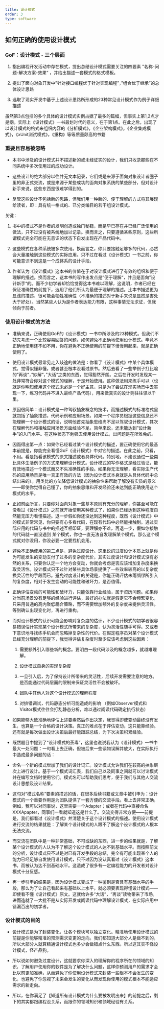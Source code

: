 ```yaml
---
title: 设计模式
order: 3
type: software
---
```


## 如何正确的使用设计模式

### GoF：设计模式 - 三个层面
1. 指出编程开发活动中存在模式，提出总结设计模式需要关注的四要素 "名称-问题-解决方案-效果“ ，并给出描述一套模式的格式模板。

1. 提出了面向对象开发中”针对接口编程优于针对实现编程”，”组合优于继承”的总体设计思路 

1. 选取了现实开发中基于上述设计思路所形成的23种常见设计模式作为例子详细描述

虽然第3点包括的多个具体的设计模式实例占据了最多的篇幅，但事实上第1,2点才是纲。实际上《设计模式》一书最划时代的意义，在于第1点。在此之后，出现了以设计模式的格式来组织内容的《分析模式》，《企业架构模式》，《企业集成模式》，《xUnit测试模式》，《重构》等等质量颇高的书籍

### 重要且容易被忽略

- 本书中涉及的设计模式并不描述新的或未经证实的设计，我们只收录那些在不同系统中多次使用过的成功设计。

- 这些设计的绝大部分以往并无文本记录，它们或是来源于面向对象设计者圈子里的非正式交流，或是来源于某些成功的面向对象系统的某些部分，但对设计新手来说，这些东西是很难学得到的。

- 尽管这些设计不包括新的思路，但我们用一种新的、便于理解的方式将其展现给读者，即：具有统一格式的、已分类编目的若干组设计模式。

关键：

1. 书中的模式不是作者的发明创造或独门秘籍，而是早已存在并已经广泛使用的做法，只不过没有被系统地加以记录。换而言之，只要遵循某些原则，这些所谓模式完全可能在无意识的状态下自发出现在产品代码中。

1. 这些模式在各种系统被多次使用。换而言之，你只要接触足够多的代码，必然会大量接触到这些模式的实际应用。只不过在看过《设计模式》一书之前，你可能意识不到这是一个成体系的设计手段。

1. 作者认为《设计模式》这本书的价值在于对设计模式进行了有效的组织和便于理解的描述。换而言之，这本书的写作出发点是”便于理解“，并且是面向”设计新手“的。而不少初学者却恰恰觉得这本书难以理解，这说明，作者已经在保证准确性的前提下，选用了他们所认为最便于理解的描述。比本书描述更为显浅的描述，很可能会牺牲准确性（不准确的描述对于新手来说是显然是害处大于好处）。当然某些人认为是作者表达能力有限，这种事情无法求证，但我倾向于前者。

### 使用设计模式的方法
- 准确来说，正确使用GoF的《设计模式》一书中所涉及的23种模式。但我们不妨先考虑一个比较容易回答的问题，如何避免不正确地使用设计模式。毕竟不正确地使用还不如不用，你在避免不正确使用的前提下慢慢用起来，就是正确使用了。

- 使用设计模式最常见走入歧途的做法是：你看了《设计模式》中某个具体模式，觉得似懂非懂，或者甚至根本没看过原书。然后去看了一些举例子打比喻的”再谈“，”妙解“，”大话“之类的东西，觉得豁然开朗。之后在开发时发现某一处非常符合你对这个模式的理解，于是开始使用。这种做法用来练手可以（也就是你明知使用这个模式未必是一个好主意，只是为了尝试在现实场景中去实现一下，练习代码并不进入最终产品代码），用来做真实的设计则往往谬以千里。

- 原因很简单：设计模式是一种驾驭抽象概念的技术，而描述模式的标准格式里就包括了抽象描述，代码示例和应用场景。如果一个程序员根据这些信息还不能理解一个设计模式的话，说明他首先抽象思维尚不足以驾驭设计模式，其次在理解代码和接触应用场景方面经验不足。简单来说，还未能达到“设计新手”的入门水平。在这种状态下勉强去使用设计模式，出问题是在所难免的。

- 因而得出第一点：如果你已经看过某个设计模式的描述，要正确使用它的最基本前提是，你能完全看懂GoF《设计模式》中对它的描述。在此之前，只看，不用。看是指看该模式的原文描述或者具体代码。特别地，不建议通过一些类比具体生活例子的方式来理解设计模式。设计模式的写作格式是经过验证，能有效地描述一个模式而又不失准确性的手段。如果你无法理解，看实际生产代码的应用场景是唯一真正有效的方法（因为设计模式本身就是从具体代码中总结出来的）。用类比的方法降低设计模式的抽象性来帮助了解没有实质的意义——即使你觉得自己懂了，你的抽象思维和开发经验还未达到能正确使用这个模式的水平。

- 正如前面所言，只要你对面向对象一些基本原则有充分的理解，你甚至可能在没看过《设计模式》之前就开始使用某种模式了，如果你已经达到这种程度自然能无压力看懂描述。退一步假如你还没达到这种程度，既然《设计模式》中的模式非常常见，你只要有心多看代码，在现有代码中必然能接触到。通过实际应用的代码与书中的描述互相印证，要理解亦不难。再退一步，假如你接触的代码就一直没遇到 某个模式，你也一直无法自发理解某个模式，那么这个模式就对你没用，你没必要一定要找机会用。

- 避免不正确使用的第二点是，避免过度设计。这里说的过度设计本质上就是你为可能发生的变动支付了过多的复杂度代价。其实过度设计和设计模式没有必然的关系，只要你认定一个地方会变动，你就会考虑是否应该增加复杂度来换取灵活性。设计模式只不过针对某些具体场景提供了一些效率较高的以复杂度换灵活性的手段而已。避免过度设计的关键是，你能正确评估未雨绸缪所引入的复杂度，相对于发生变动的可能性和破坏力，是否值得。

- 正确评估变动的可能性和破坏力，只能依靠行业经验，属于资历问题。如果你对当前场景没有足够的经验进行评估，最好的办法就是假定它不会频繁变化，只采用普通的高内聚低耦合策略，而不需要增加额外的复杂度来提供灵活性。等到确认出现变化时，再进行重构。

- 而对设计模式的认识可能会影响对复杂度的估计，不少设计模式的初学者很容易错误估计实现某个设计模式所带来的复杂度，认为灵活性随手可得。又或者下意识地寻找练手机会而忽略掉复杂性的代价。在假定程序员对某个设计模式已经充分理解的前提下，我觉得评估复杂度时至少应该考虑到这些因素：
  1. 需要额外引入哪些新的概念。要明白一段代码涉及的概念越多，就越难理解。

  1. 设计模式自身的实现复杂度

  1. 一旦引入后，为了保持设计所带来的灵活性，后续开发需要注意的地方。是否能通过代码层面的限制来保证灵活性不会被破坏。

  1. 团队中其他人对这个设计模式的理解程度

  1. 对排错调试，代码静态分析可能造成的影响 （例如Observer模式和Visitor模式往往会打乱静态分析，难以通过阅读代码确定执行状态）

- 如果能够大致准确地评估上述要素然后作出决定，我觉得即使变动最终没有发生，也算是一个合格的设计决策。真正的难点在于评估变动，这只能靠经验。还有就是每次做出设计决策后最好能跟踪总结，为下次决策积累经验。

- 既然题目中提到了“设计模式的荼毒”，这里也说说我认为《设计模式》一书中最大一处问题：一句看上去正确，但被后来一些读物误解并放大，在实际执行中造成最多问题的话：

- 命名一个新的模式增加了我们的设计词汇。设计模式允许我们在较高的抽象层次上进行设计。基于一个模式词汇表，我们自己以及同事之间就可以讨论模式并在编写文档时使用它们。模式名可以帮助我们思考，便于我们与其他人交流设计思想及设计结果。

- 这句对“模式名称”要素的描述的话，在很多后续书籍或文章中被引申为：设计模式的一个重要作用是为团队提供了一套方便的交流手段。看上去非常正确，例如，我可以对同事说，这里需要一个Adapter；或者在代码中直接命名XXXApapter，同事们一看就知道这是什么了。交流变得非常方便——前提是，我们都看过《设计模式》并清楚关于这个设计模式的描述。使用设计模式进行交流的结果就是：了解某个设计模式的人跟不了解这个设计模式的人根本无法交流。

- 而交流在团队中是一种非常基础，不可或缺的东西，进一步的结果就是，了解某个设计模式的人认为不了解这个设计模式的人达不到基础水平。而按照前文的分析，设计模式只不过是对已有开发手段的总结，完全有可能出现某个人的能力已经足够自发使用设计模式，只不过因为没认真看过《设计模式》这本书，而被认为达不到基础水平。这造成了很多有一定编程能力的开发者对设计模式十分反感。

- 再一步引申的结果是，因为设计模式变成了一种鉴别是否具有基础水平的手段，那么为了让自己看起来有基础以上水平，就必须要表现得懂设计模式——即使看不懂《设计模式》原文。这就给许多“大话”，“再谈”读物带来了市场，进而造就了一大批不是从实际开发或阅读代码中理解设计模式，在实际应用中错漏百出的初学者。

### 设计模式的目的

- 设计模式是为了封装变化，让各个模块可以独立变化。精准地使用设计模式的前提是你能够精准的预测需求变更的走向。我们都知道大部分人是做不到的，所以大部分人就算精通设计模式也多少会做错点什么东西。所以这其实不怪设计模式，怪产品狗。

- 所以说如何避免过度设计，这就要求你深入的理解你的程序所在的领域的知识，了解用户使用你的软件是为了解决什么问题，这样你预测用户的需求才会比以前更加准确，从而避免了你使用设计模式来封装一些根本不会发生的变化，也避免了你忽视了未来会发生的变化从而发现你使用的模式根本不能适应需求的新走向。

- 所以，在你满足了【知道所有设计模式为什么要被发明出来】的前提之后，剩下的其实都跟编程没关系，而跟你的领域知识和领域经验有关系。